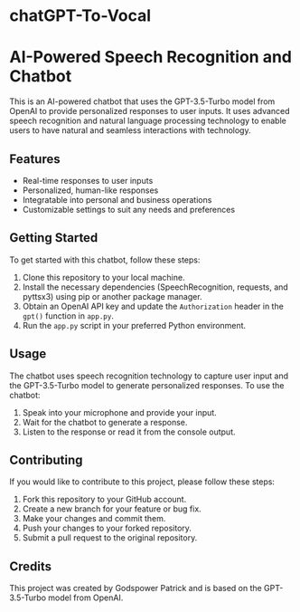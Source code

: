 # chatGPT-To-Vocal


# AI-Powered Speech Recognition and Chatbot

This is an AI-powered chatbot that uses the GPT-3.5-Turbo model from OpenAI to provide personalized responses to user inputs. It uses advanced speech recognition and natural language processing technology to enable users to have natural and seamless interactions with technology.

## Features

- Real-time responses to user inputs
- Personalized, human-like responses
- Integratable into personal and business operations
- Customizable settings to suit any needs and preferences

## Getting Started

To get started with this chatbot, follow these steps:

1. Clone this repository to your local machine.
2. Install the necessary dependencies (SpeechRecognition, requests, and pyttsx3) using pip or another package manager.
3. Obtain an OpenAI API key and update the `Authorization` header in the `gpt()` function in `app.py`.
4. Run the `app.py` script in your preferred Python environment.

## Usage

The chatbot uses speech recognition technology to capture user input and the GPT-3.5-Turbo model to generate personalized responses. To use the chatbot:

1. Speak into your microphone and provide your input.
2. Wait for the chatbot to generate a response.
3. Listen to the response or read it from the console output.

## Contributing

If you would like to contribute to this project, please follow these steps:

1. Fork this repository to your GitHub account.
2. Create a new branch for your feature or bug fix.
3. Make your changes and commit them.
4. Push your changes to your forked repository.
5. Submit a pull request to the original repository.

## Credits

This project was created by Godspower Patrick and is based on the GPT-3.5-Turbo model from OpenAI.


